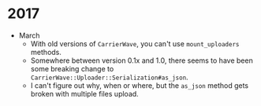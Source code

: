# 2017

* March
  * With old versions of `CarrierWave`, you can't use `mount_uploaders` methods.
  * Somewhere between version 0.1x and 1.0, there seems to have been some breaking change to `CarrierWave::Uploader::Serialization#as_json`.
  * I can't figure out why, when or where, but the `as_json` method gets broken with multiple files upload.
